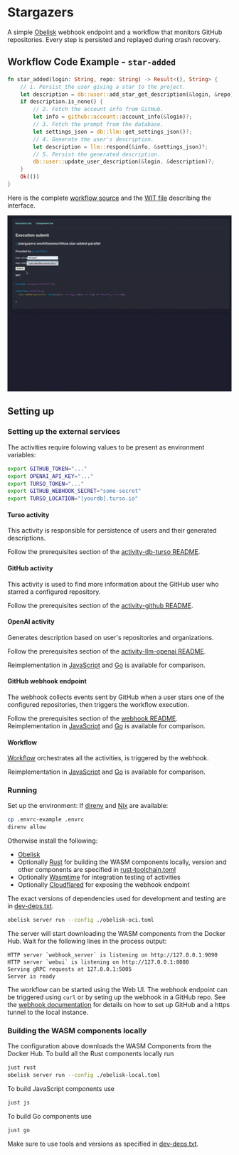 # Stargazers

A simple [Obelisk](https://github.com/obeli-sk/obelisk) webhook endpoint and a workflow
that monitors GitHub repositories. Every step is persisted and replayed during crash recovery.

## Workflow Code Example - `star-added`

```rust
fn star_added(login: String, repo: String) -> Result<(), String> {
    // 1. Persist the user giving a star to the project.
    let description = db::user::add_star_get_description(&login, &repo)?;
    if description.is_none() {
        // 2. Fetch the account info from GitHub.
        let info = github::account::account_info(&login)?;
        // 3. Fetch the prompt from the database.
        let settings_json = db::llm::get_settings_json()?;
        // 4. Generate the user's description.
        let description = llm::respond(&info, &settings_json)?;
        // 5. Persist the generated description.
        db::user::update_user_description(&login, &description)?;
    }
    Ok(())
}
```

Here is the complete [workflow source](./workflow/stargazers/workflow-rs/src/lib.rs) and the
[WIT file](./workflow/stargazers/wit/deps/stargazers_workflow/workflow.wit) describing the interface.

[![Watch the Demo Video](assets/images/screencast.gif)](https://obeli.sk/screencast.webm)

## Setting up

### Setting up the external services
The activities require folowing values to be present as environment variables:
```sh
export GITHUB_TOKEN="..."
export OPENAI_API_KEY="..."
export TURSO_TOKEN="..."
export GITHUB_WEBHOOK_SECRET="some-secret"
export TURSO_LOCATION="[yourdb].turso.io"
```

#### Turso activity
This activity is responsible for persistence of users and their generated descriptions.

Follow the prerequisites section of the [activity-db-turso README](./activity/db/turso/README.md).

#### GitHub activity
This activity is used to find more information about the GitHub user who starred a configured repository.

Follow the prerequisites section of the [activity-github README](./activity/github/impl/README.md).

#### OpenAI activity
Generates description based on user's repositories and organizations.

Follow the prerequisites section of the [activity-llm-openai README](./activity/llm/openai/README.md).

Reimplementation in [JavaScript](./activity/llm/openai-js/) and [Go](./activity/llm/openai-go/) is available for comparison.

#### GitHub webhook endpoint
The webhook collects events sent by GitHub when a user stars one of the configured repositories, then triggers the workflow execution.

Follow the prerequisites section of the [webhook README](./webhook/webhook-rs/README.md).
Reimplementation in [JavaScript](./webhook/webhook-js/) and [Go](./webhook/webhook-go/) is available for comparison.

#### Workflow
[Workflow](./workflow/stargazers/workflow-rs/) orchestrates all the activities, is triggered by the webhook.

Reimplementation in [JavaScript](./workflow/stargazers/workflow-js/) and [Go](./workflow/stargazers/workflow-go/) is available for comparison.

### Running

Set up the environment:
If [direnv](https://github.com/direnv/direnv) and [Nix](https://nixos.org/) are available:
```sh
cp .envrc-example .envrc
direnv allow
```
Otherwise install the following:
* [Obelisk](https://github.com/obeli-sk/obelisk)
* Optionally [Rust](https://rustup.rs/) for building the WASM components locally, version and other components are specified in [rust-toolchain.toml](./rust-toolchain.toml)
* Optionally [Wasmtime](https://wasmtime.dev/) for integration testing of activities
* Optionally [Cloudflared](https://github.com/cloudflare/cloudflared) for exposing the webhook endpoint

The exact versions of dependencies used for development and testing are in [dev-deps.txt](./dev-deps.txt).

```sh
obelisk server run --config ./obelisk-oci.toml
```

The server will start downloading the WASM components from the Docker Hub. Wait for the following
lines in the process output:

```log
HTTP server `webhook_server` is listening on http://127.0.0.1:9090
HTTP server `webui` is listening on http://127.0.0.1:8080
Serving gRPC requests at 127.0.0.1:5005
Server is ready
```

The workflow can be started using the Web UI.
The webhook endpoint can be triggered using `curl` or by seting up the webhook
in a GitHub repo. See the [webhook documentation](webhook/README.md) for details
on how to set up GitHub and a https tunnel to the local instance.

### Building the WASM components locally
The configuration above downloads the WASM Components from the Docker Hub.
To build all the Rust components locally run
```sh
just rust
obelisk server run --config ./obelisk-local.toml
```

To build JavaScript components use
```sh
just js
```

To build Go components use
```sh
just go
```

Make sure to use tools and versions as specified in [dev-deps.txt](./dev-deps.txt).
